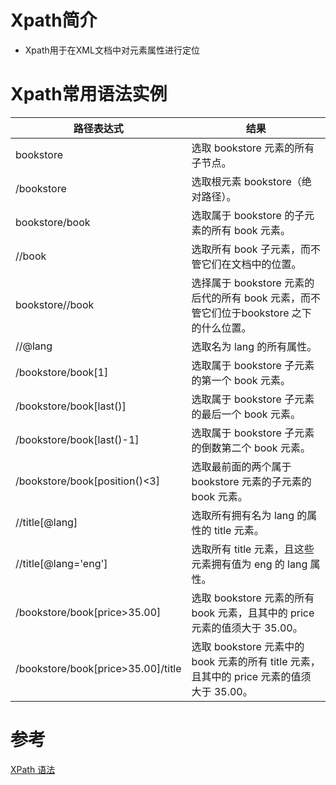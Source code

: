 # Xpath简介

* Xpath用于在XML文档中对元素属性进行定位

# Xpath常用语法实例

| 路径表达式                         | 结果                                                                                      |
| ---------------------------------- | ----------------------------------------------------------------------------------------- |
| bookstore                          | 选取 bookstore 元素的所有子节点。                                                         |
| /bookstore                         | 选取根元素 bookstore（绝对路径）。                                                        |
| bookstore/book                     | 选取属于 bookstore 的子元素的所有 book 元素。                                             |
| //book                             | 选取所有 book 子元素，而不管它们在文档中的位置。                                          |
| bookstore//book                    | 选择属于 bookstore 元素的后代的所有 book 元素，而不管它们位于bookstore 之下的什么位置。   |
| //@lang                            | 选取名为 lang 的所有属性。                                                                |
| /bookstore/book[1]                 | 选取属于 bookstore 子元素的第一个 book 元素。                                             |
| /bookstore/book[last()]            | 选取属于 bookstore 子元素的最后一个 book 元素。                                           |
| /bookstore/book[last()-1]          | 选取属于 bookstore 子元素的倒数第二个 book 元素。                                         |
| /bookstore/book[position()<3]      | 选取最前面的两个属于 bookstore 元素的子元素的 book 元素。                                 |
| //title[@lang]                     | 选取所有拥有名为 lang 的属性的 title 元素。                                               |
| //title[@lang='eng']               | 选取所有 title 元素，且这些元素拥有值为 eng 的 lang 属性。                                |
| /bookstore/book[price>35.00]       | 选取 bookstore 元素的所有 book 元素，且其中的 price 元素的值须大于 35.00。                |
| /bookstore/book[price>35.00]/title | 选取 bookstore 元素中的 book 元素的所有 title 元素，且其中的 price 元素的值须大于 35.00。 |

# 
# 参考

[XPath 语法](https://www.w3school.com.cn/xpath/xpath_syntax.asp)